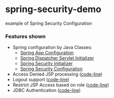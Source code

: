 # spring-security-demo
example of Spring Security Configuration
### Features shown
* Spring configuration by Java Classes:
    * [Spring App Configuration](https://github.com/Evgenen96/spring-security-demo/blob/master/src/main/java/ru/cofeok/springsecurity/demo/config/DemoAppConfig.java)
    * [Spring Dispatcher Servlet Initializer](https://github.com/Evgenen96/spring-security-demo/blob/master/src/main/java/ru/cofeok/springsecurity/demo/config/MySpringMvcDispatcherServletInitializer.java)
    * [Spring Security Initializer](https://github.com/Evgenen96/spring-security-demo/blob/master/src/main/java/ru/cofeok/springsecurity/demo/config/SecurityWebApplicationInitializer.java)
    * [Spring Security Configuration](https://github.com/Evgenen96/spring-security-demo/blob/master/src/main/java/ru/cofeok/springsecurity/demo/config/DemoSecurityConfig.java)
* Access Denied JSP processing ([code-line](https://github.com/Evgenen96/spring-security-demo/blob/master/src/main/webapp/WEB-INF/view/plain-login.jsp#L26))
* Logout support ([code-line](https://github.com/Evgenen96/spring-security-demo/blob/master/src/main/webapp/WEB-INF/view/fancy-login.jsp#L58))
* Restrict JSP Access based on role ([code-line](https://github.com/Evgenen96/spring-security-demo/blob/master/src/main/webapp/WEB-INF/view/home.jsp#L24))
* JDBC Authentication ([code-line](https://github.com/Evgenen96/spring-security-demo/blob/master/src/main/java/ru/cofeok/springsecurity/demo/config/DemoAppConfig.java#L41))